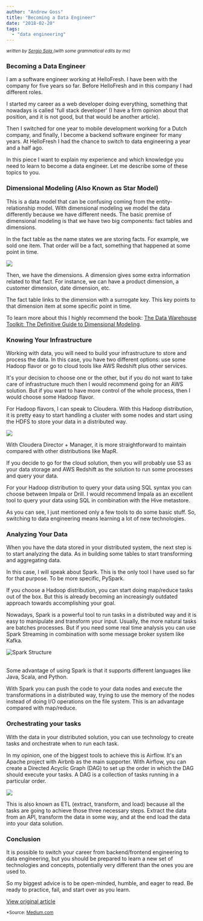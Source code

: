 ```yaml
---
author: "Andrew Goss"
title: "Becoming a Data Engineer"
date: "2018-02-20"
tags:
  - "data engineering"
---
```

<sub><i>written by <a href="https://medium.com/@ssola" target="_blank">Sergio Sola </a>(with some grammatical edits by me)</i></sub>

### Becoming a Data Engineer
I am a software engineer working at HelloFresh. I have been with the company for five years so far. Before HelloFresh and in this company I had different roles.

I started my career as a web developer doing everything, something that nowadays is called 'full stack developer' (I have a firm opinion about that position, and it is not good, but that would be another article).

Then I switched for one year to mobile development working for a Dutch company, and finally, I become a backend software engineer for many years. At HelloFresh I had the chance to switch to data engineering a year and a half ago.

In this piece I want to explain my experience and which knowledge you need to learn to become a data engineer. Let me describe some of these topics to you.

### Dimensional Modeling (Also Known as Star Model)
This is a data model that can be confusing coming from the entity-relationship model. With dimensional modeling we model the data differently because we have different needs.
The basic premise of dimensional modeling is that we have two big components: fact tables and dimensions.

In the fact table as the name states we are storing facts. For example, we sold one item. That order will be a fact, something that happened at some point in time.

<img src="https://cdn-images-1.medium.com/max/1500/1*IvUkw2eS86Ry-vyRMmg0jQ.png">

Then, we have the dimensions. A dimension gives some extra information related to that fact. For instance, we can have a product dimension, a customer dimension, date dimension, etc.

The fact table links to the dimension with a surrogate key. This key points to that dimension item at some specific point in time.

To learn more about this I highly recommend the book: <a href="https://www.amazon.com/Data-Warehouse-Toolkit-Definitive-Dimensional/dp/1118530802" target=_>The Data Warehouse Toolkit: The Definitive Guide to Dimensional Modeling</a>.

### Knowing Your Infrastructure
Working with data, you will need to build your infrastructure to store and process the data. In this case, you have two different options: use some Hadoop flavor or go to cloud tools like AWS Redshift plus other services.

It's your decision to choose one or the other, but if you do not want to take care of infrastructure much then I would recommend going for an AWS solution. But if you want to have more control of the whole process, then I would choose some Hadoop flavor.

For Hadoop flavors, I can speak to Cloudera. With this Hadoop distribution, it is pretty easy to start handling a cluster with some nodes and start using the HDFS to store your data in a distributed way.

<img src="https://cdn-images-1.medium.com/max/1500/1*bdRCfUrGj6BIfO4kNNaO2w.png">

With Cloudera Director + Manager, it is more straightforward to maintain compared with other distributions like MapR.

If you decide to go for the cloud solution, then you will probably use S3 as your data storage and AWS Redshift as the solution to run some processes and query your data.

For your Hadoop distribution to query your data using SQL syntax you can choose between Impala or Drill. I would recommend Impala as an excellent tool to query your data using SQL in combination with the Hive metastore.

As you can see, I just mentioned only a few tools to do some basic stuff. So, switching to data engineering means learning a lot of new technologies.

### Analyzing Your Data
When you have the data stored in your distributed system, the next step is to start analyzing the data. As in building some tables to start transforming and aggregating data.

In this case, I will speak about Spark. This is the only tool I have used so far for that purpose. To be more specific, PySpark.

If you choose a Hadoop distribution, you can start doing map/reduce tasks out of the box. But this is already becoming an increasingly outdated approach towards accomplishing your goal.

Nowadays, Spark is a powerful tool to run tasks in a distributed way and it is easy to manipulate and transform your input. Usually, the more natural tasks are batches processes. But if you need some real time analysis you can use Spark Streaming in combination with some message broker system like Kafka.

![Spark Structure](/img/post/spark_structure.png "Spark Structure")<br>

<br>Some advantage of using Spark is that it supports different languages like Java, Scala, and Python.

With Spark you can push the code to your data nodes and execute the transformations in a distributed way, trying to use the memory of the nodes instead of doing I/O operations on the file system. This is an advantage compared with map/reduce.

### Orchestrating your tasks
With the data in your distributed solution, you can use technology to create tasks and orchestrate when to run each task.

In my opinion, one of the biggest tools to achieve this is Airflow. It's an Apache project with Airbnb as the main supporter. With Airflow, you can create a Directed Acyclic Graph (DAG) to set up the order in which the DAG should execute your tasks. A DAG is a collection of tasks running in a particular order.

<img src="https://cdn-images-1.medium.com/max/1500/1*iYgVL1yeLSrmairzZH_Itg.png">

This is also known as ETL (extract, transform, and load) because all the tasks are going to achieve those three necessary steps. Extract the data from an API, transform the data in some way, and at the end load the data into your data solution.

### Conclusion
It is possible to switch your career from backend/frontend engineering to data engineering, but you should be prepared to learn a new set of technologies and concepts, potentially very different than the ones you are used to.

So my biggest advice is to be open-minded, humble, and eager to read. Be ready to practice, fail, and start over as you learn.

<a href="https://medium.com/@ssola/becoming-a-data-engineer-5e0f14048d42" class="btn" target="_blank">View original article</a>

<sub>*Source: <a href="https://medium.com" target=_>Medium.com</a></sub>